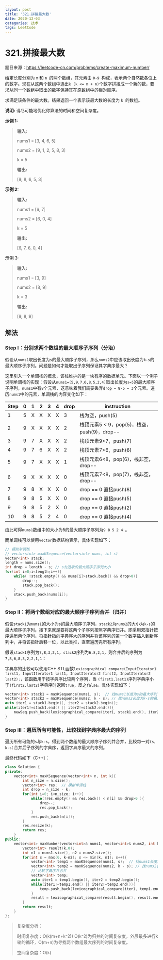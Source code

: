 ```yaml
---
layout: post
title: '321.拼接最大数'
date: 2020-12-03
categories: 技术
tags: LeetCode
---
```


# 321.拼接最大数

题目来源：https://leetcode-cn.com/problems/create-maximum-number/

给定长度分别为 `m` 和 `n `的两个数组，其元素由 `0-9 `构成，表示两个自然数各位上的数字。现在从这两个数组中选出` k (k <= m + n) `个数字拼接成一个新的数，要求从同一个数组中取出的数字保持其在原数组中的相对顺序。

求满足该条件的最大数。结果返回一个表示该最大数的长度为 `k `的数组。

**说明:** 请尽可能地优化你算法的时间和空间复杂度。

**示例 1:**

> **输入:**
>
> nums1 = [3, 4, 6, 5]
>
> nums2 = [9, 1, 2, 5, 8, 3]
>
> k = 5
>
> **输出:**
>
> [9, 8, 6, 5, 3]

**示例 2:**

> **输入:**
>
> nums1 = [6, 7]
>
> nums2 = [6, 0, 4]
>
> k = 5
>
> **输出:**
>
> [6, 7, 6, 0, 4]

示例 3:

> **输入:**
>
> nums1 = [3, 9]
>
> nums2 = [8, 9]
>
> k = 3
>
> **输出:**
>
> [9, 8, 9]

## 解法

### Step I：分别求两个数组的最大顺序子序列（分治）

假设从`nums1`取出长度为`s`的最大顺序子序列，那么`nums2`中应该取出长度为`k-s`的最大顺序子序列。问题是如何才能取出子序列保证其字典序最大？

这里引入一个单调栈的概念，该栈维护的是一块有序的数据单元。下面以一个例子说明单调栈的实现：假设从`nums1=[5,9,7,6,8,5,2,4]`取出长度为`s=5`的最大顺序子序列，`nums1`中有`8`个元素，这意味着我们需要丢弃`drop = 8-5 = 3`个元素。遍历`nums1`中的元素，单调栈的内容变化如下：

| Step | 0    | 1    | 2    | 3    | 4    | drop | instruction                                  |
| ---- | ---- | ---- | ---- | ---- | ---- | ---- | -------------------------------------------- |
| 1    | 5    | X    | X    | X    | X    | 3    | 栈为空，push(5)                              |
| 2    | 9    | X    | X    | X    | X    | 2    | 栈顶元素5 < 9，pop(5)，栈空，push(9)，drop-- |
| 3    | 9    | 7    | X    | X    | X    | 2    | 栈顶元素9>7，push(7)                         |
| 4    | 9    | 7    | 6    | X    | X    | 2    | 栈顶元素7>6，push(6)                         |
| 5    | 9    | 7    | X    | X    | X    | 1    | 栈顶元素6<8，pop(6)，栈非空，drop--          |
| 6    | 9    | X    | X    | X    | X    | 0    | 栈顶元素7<8，pop(7)，栈非空，drop--          |
| 7    | 9    | 8    | X    | X    | X    | 0    | drop == 0 直接push(8)                        |
| 8    | 9    | 8    | 5    | X    | X    | 0    | drop == 0 直接push(5)                        |
| 9    | 9    | 8    | 5    | 2    | X    | 0    | drop == 0 直接push(2)                        |
| 10   | 9    | 8    | 5    | 2    | 4    | 0    | drop == 0 直接push(4)                        |

由此可得`nums1`数组中的大小为5的最大顺序子序列为`9 8 5 2 4 `。

而单调栈可以使用`vector`数据结构表示，具体实现如下：

```c++
// 模拟单调栈
// vector<int> maxKSequence(vector<int> nums, int s)
vector<int> stack;
length = nums.size();
int drop = length - s; // s为选取的最大顺序子序列大小
for(int i=0;i<length;i++){
    while( !stack.empty() && nums[i]>stack.back() && drop>0){
        drop--;
        stack.pop_back();
    }
    stack.push_back(nums[i]);
}
```

### Step II：将两个数组对应的最大顺序子序列合并（归并）

假设`stack1`为`nums1`的大小为`s`的最大顺序子序列，`stack2`为`nums2`的大小为`k-s`的最大顺序子序列，接下来就是要将这两个子序列按照字典序归并。即采用双指针按序遍历两个序列，将指针指向字典序大的序列并将该序列的第一个数字插入到新序列中，并将该指针后移一位，以此类推，直至遍历完所有序列。

假设`stack1`序列为`7,8,3,2,1`，`stack2`序列为`6,8,2,1`，则合并后的序列为`7,8,6,8,3,2,2,1,1`：

字典序的比较可以使用C++ STL函数`lexicographical_compare(InputIterator1 first1, InputIterator1 last1, InputIterator2 first2, InputIterator2 last2);`，该函数用于按字典序比较两个序列，当		`(first1,last1)`序列字典序小于`(first2,last2)`字典序时返回`true`，反之`false`。具体实现如下：

```c++
vector<int> stack1 = maxKSequence(nums1, s);  // 找nums1长度为s的最大序列
vector<int> stack2 = maxKSequence(nums2, k - s); // 找nums2长度为k-s的最大序列
auto iter1 = stack1.begin(), iter2 = stack2.begin();
while(iter1!=stack1.end() || iter2!=stack2.end()){
	newSeq.push_back(lexicographical_compare(iter1, stack1.end(), iter2, stack2.end()) ? *iter2++ : *iter1++);  // newSeq为新序列
}
```

### Step III：遍历所有可能性，比较找到字典序最大的序列

遍历所有可能的`s`与`k-s`，得到两个数组的最大顺序子序列并合并，比较每一对`(s，k-s)`合并后子序列的字典序，返回字典序最大的序列。

最终代码如下（C++）：

```c++
class Solution {
private:
    vector<int> maxKSequence(vector<int> n, int k){
        int n_size = n.size();
        vector<int> res;  // 模拟单调栈
        int drop = n_size - k;
        for(int i=0; i<n_size; i++){
            while(!res.empty() && res.back() < n[i] && drop>0 ){
                drop--;
                res.pop_back();
            }
            res.push_back(n[i]);
        }
        res.resize(k);
        return res;
    }
public:
    vector<int> maxNumber(vector<int>& nums1, vector<int>& nums2, int k) {
        vector<int> result(k,0);
        int n1 = nums1.size(), n2 = nums2.size();
        for(int s = max(0, k-n2); s <= min(k, n1); s++){
            vector<int> temp1 = maxKSequence(nums1, s);  // 找nums1长度为s的最大序列
            vector<int> temp2 = maxKSequence(nums2, k - s); // 找nums2长度为k-s的最大序列
            // 比较字典序并合并
            vector<int> temp;
            auto iter1 = temp1.begin(), iter2 = temp2.begin();
            while(iter1!=temp1.end() || iter2!=temp2.end()){
                temp.push_back(lexicographical_compare(iter1, temp1.end(), iter2, temp2.end()) ? *iter2++ : *iter1++);
            }
            result = lexicographical_compare(result.begin(), result.end(), temp.begin(), temp.end()) ? temp : result;
        }
        return result;
    }
};
```

>复杂度分析：
>
>时间复杂度：O(k(m+n+k^2))   O(k^2)为归并的时间复杂度，外层最多进行k轮的循环，O(m+n)为寻找两个数组最大序列的时间复杂度。
>
>空间复杂度：O(k)